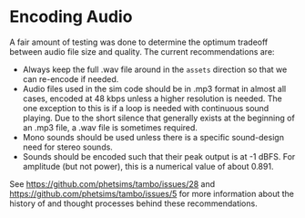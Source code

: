 Encoding Audio
==============

A fair amount of testing was done to determine the optimum tradeoff between audio file size and quality.  The
current recommendations are:

+ Always keep the full .wav file around in the `assets` direction so that we can re-encode if needed.
+ Audio files used in the sim code should be in .mp3 format in almost all cases, encoded at 48 kbps unless a higher
resolution is needed.  The one exception to this is if a loop is needed with continuous sound playing.  Due to the short
silence that generally exists at the beginning of an .mp3 file, a .wav file is sometimes required. 
+ Mono sounds should be used unless there is a specific sound-design need for stereo sounds.
+ Sounds should be encoded such that their peak output is at -1 dBFS.  For amplitude (but not power), this is a
  numerical value of about 0.891.

See https://github.com/phetsims/tambo/issues/28 and https://github.com/phetsims/tambo/issues/5 for more information
about the history of and thought processes behind these recommendations.
 

